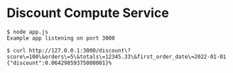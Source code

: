 # Discount Compute Service

```console
$ node app.js
Example app listening on port 3000
```

```console
$ curl http://127.0.0.1:3000/discount\?score\=100\&orders\=5\&totals\=12345.33\&first_order_date\=2022-01-01
{"discount":0.06429859375000001}%
```